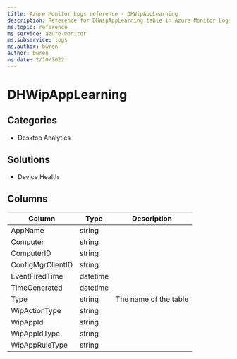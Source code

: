 ```yaml
---
title: Azure Monitor Logs reference - DHWipAppLearning
description: Reference for DHWipAppLearning table in Azure Monitor Logs.
ms.topic: reference
ms.service: azure-monitor
ms.subservice: logs
ms.author: bwren
author: bwren
ms.date: 2/10/2022
---
```


# DHWipAppLearning

 

## Categories

- Desktop Analytics
## Solutions

- Device Health




## Columns

| Column | Type | Description |
| --- | --- | --- |
| AppName | string |  |
| Computer | string |  |
| ComputerID | string |  |
| ConfigMgrClientID | string |  |
| EventFiredTime | datetime |  |
| TimeGenerated | datetime |  |
| Type | string | The name of the table |
| WipActionType | string |  |
| WipAppId | string |  |
| WipAppIdType | string |  |
| WipAppRuleType | string |  |
